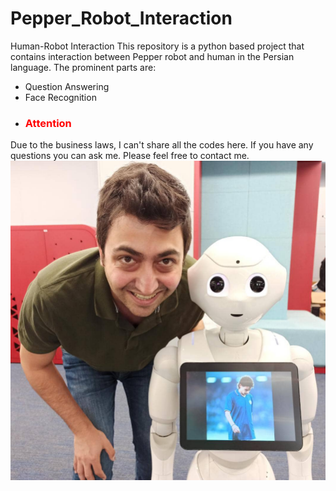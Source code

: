 # Pepper_Robot_Interaction
Human-Robot Interaction
This repository is a python based project that contains interaction between Pepper robot and human in the Persian language. The prominent parts are:
- Question Answering
- Face Recognition
- ### <span style="color:Red">Attention</span>
Due to the business laws, I can't share all the codes here. If you have any questions you can ask me. Please feel free to contact me.
![plot](./img/Pepper.jpeg)
